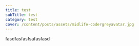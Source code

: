 ```yaml
---
title: test
subTitle: test
category: test
cover: /content/posts/assets/midlife-codergreyavatar.jpg
---
```

fasdfasfasfsafasfasd
